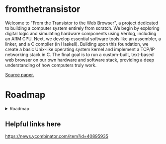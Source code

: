 # fromthetransistor

Welcome to "From the Transistor to the Web Browser", a project dedicated to building a computer system entirely from scratch. We begin by exploring digital logic and simulating hardware components using Verilog, including an ARM CPU. Next, we develop essential software tools like an assembler, a linker, and a C compiler (in Haskell). Building upon this foundation, we create a basic Unix-like operating system kernel and implement a TCP/IP networking stack in C. The final goal is to run a custom-built, text-based web browser on our own hardware and software stack, providing a deep understanding of how computers truly work.

[Source paper.](https://github.com/geohot/fromthetransistor)

# Roadmap
<details>
<summary> Roadmap </summary>
**Section 1: Intro: Cheating our way past the transistor (0.5 недели)**

* **Цели:** Понять концептуально, как транзисторы используются для создания логики, что такое FPGA (ПЛИС) и LUT, как работает эмуляция железа.
* **Материалы:**
    * **Концепции:**
        * Книга: **"Code: The Hidden Language of Computer Hardware and Software" by Charles Petzold**. Отличное неформальное введение в то, как компьютеры работают, начиная с простых концепций вроде азбуки Морзе и заканчивая логическими элементами и процессорами. Идеально для интуитивного понимания. (Есть русский перевод).
        * Статьи/Видео: Поищи "How transistors work", "Logic gates explained", "What is an FPGA?", "Lookup Tables (LUTs) in FPGAs explained". Много хороших видео на YouTube (каналы вроде Ben Eater, Technology Connections, Computerphile).
    * **Эмуляция (Verilator):**
        * Документация Verilator: [https://verilator.org/guide/latest/](https://verilator.org/guide/latest/) (для ознакомления, что это такое).
        * Статьи: "Hardware Simulation Basics", "Introduction to Verilator".

**Section 2: Bringup: What language is hardware coded in? (0.5 недели)**

* **Цели:** Начать писать на Verilog, настроить симулятор (Verilator), реализовать простой модуль (UART), понять концепцию MMIO (Memory-Mapped I/O).
* **Материалы:**
    * **Verilog:**
        * Учебник/Туториалы:
            * **"Verilog HDL" by Samir Palnitkar:** Классический учебник, довольно подробный. Может быть сложным для начала.
            * Онлайн-туториалы: [ASIC World Verilog Tutorial](http://www.asic-world.com/verilog/veritut.html), [nandland.com Verilog tutorials](https://nandland.com/verilog/tutorials/index.html), ZipCPU Blog (много практических статей по Verilog/FPGA).
            * Курсы: Поищи на Coursera/EdX курсы по "Digital Logic Design" или "HDL Verilog".
        * Практика: Начни с простых примеров – логические элементы, мультиплексоры, счетчики.
    * **UART & MMIO:**
        * Статьи/Туториалы: "Implementing UART in Verilog", "Understanding Memory-Mapped I/O (MMIO)". Часто это часть туториалов по работе с FPGA и микроконтроллерами.
        * Книга: **"Digital Design and Computer Architecture, ARM Edition" by Harris & Harris.** Эта книга будет полезна и дальше, она связывает цифровой дизайн с архитектурой ARM и часто объясняет такие интерфейсы.

**Section 3: Processor: What is a processor anyway? (3 недели)**

* **Цели:** Изучить ассемблер ARM, написать простой ассемблер на Python, спроектировать и реализовать ядро процессора ARM7 на Verilog, создать загрузочный ROM.
* **Материалы:**
    * **ARM Assembly:**
        * Документация: **ARM Architecture Reference Manual (ARM ARM).** Очень подробный, официальный источник. Ищи версию для ARMv4T (архитектура ARM7TDMI).
        * Туториалы: Azeria Labs (хотя больше уклон в безопасность, есть хорошие статьи по ARM assembly), поищи "ARM assembly tutorial for beginners".
        * Книга: "Modern Assembly Language Programming with the ARM Processor" by Daniel Kusswurm.
        * Практика: Пиши простые программы на ассемблере, используй эмулятор (например, QEMU) для их запуска и отладки.
    * **Assembler (Python):**
        * Тут главное – знание Python (у тебя есть) и понимание формата инструкций ARM и структуры бинарного файла. Туториалы по парсингу строк и работе с бинарными данными в Python.
    * **CPU Design (Verilog):**
        * Книги:
            * **"Digital Design and Computer Architecture, ARM Edition" by Harris & Harris:** Ключевая книга для этой секции.
            * **"Computer Organization and Design" by Patterson & Hennessy:** Классика по архитектуре ЭВМ, объясняет конвейеры, кэши и т.д. (Есть русский перевод).
        * Онлайн-ресурсы: nandland, ZipCPU blog, статьи/курсы по "CPU Pipelining", "Computer Architecture".
        * Практика: Начинай с очень простого однотактового процессора, потом добавляй конвейер (fetch, decode, execute). Изучай существующие простые ядра на Verilog (на GitHub, OpenCores).
    * **Boot ROM (Assembler):**
        * Используй знания ARM assembly. Задача – написать код, который инициализирует UART и умеет принимать данные по нему для загрузки в память.

**Section 4: Compiler: A “high” level language (3 недели)**

* **Цели:** Изучить основы теории компиляторов, написать компилятор C на Haskell, написать линковщик на Python, создать базовую libc, реализовать Ethernet-контроллер на Verilog и написать загрузчик на C.
* **Материалы:**
    * **Compiler Theory & Implementation (Haskell):**
        * Книги:
            * **"Compilers: Principles, Techniques, & Tools" (Dragon Book) by Aho, Lam, Sethi, Ullman:** Классика, очень теоретическая.
            * **"Crafting Interpreters" by Robert Nystrom:** Отличная онлайн-книга, очень практичная (хотя и про интерпретаторы, многие концепции пересекаются).
            * **"Engineering a Compiler" by Cooper & Torczon:** Более современный и практический взгляд.
        * **Haskell:**
            * **"Learn You a Haskell for Great Good!"**: Популярное и доступное введение (есть онлайн-версия).
            * Официальная документация Haskell, туториалы. Учитывая твой опыт, фокусируйся на основах ФП, типах, IO. Haskell – сложный выбор для первого компилятора, будь готов к трудностям.
        * Практика: Начни с парсинга простого языка, затем генерация абстрактного синтаксического дерева (AST), потом кодогенерация в ARM assembly.
    * **Linker (Python):**
        * Книга: **"Linkers and Loaders" by John Levine:** Классика, описывает все детали.
        * Статьи/Документация: Изучи формат ELF (`man elf`), принципы релокации, таблицы символов.
    * **C Programming & libc:**
        * Книга: **"The C Programming Language" (K&R) by Kernighan & Ritchie:** Основа основ. (Есть русский перевод).
        * Онлайн-ресурсы: [learn-c.org](https://www.learn-c.org/), туториалы по указателям, управлению памятью, структурам.
        * Практика: Реализуй базовые функции: `memcpy`, `memset`, `strlen`, `printf` (упрощенный).
    * **Ethernet Controller (Verilog):**
        * Даташиты на Ethernet PHY чипы (например, LAN8720).
        * Статьи/Туториалы: "Implementing Ethernet MAC in Verilog", понимание интерфейсов MII/RMII/GMII.
        * Снова "Digital Design and Computer Architecture".
    * **Bootloader (C):**
        * Используй знания C и понимание работы Ethernet. Задача – принять ядро ОС по сети (например, UDP/TFTP) и загрузить его в память.

**Section 5: Operating System: Software we take for granted (3 недели)**

* **Цели:** Спроектировать MMU (Memory Management Unit) на Verilog, написать ядро ОС (UNIX-подобное) на C с поддержкой процессов, системных вызовов, памяти, реализовать драйвер SD-карты и файловую систему FAT, написать первые user-space программы.
* **Материалы:**
    * **OS Concepts:**
        * Книги:
            * **"Operating System Concepts" (Dinosaur Book) by Silberschatz, Galvin, Gagne:** Стандартный учебник. (Есть русский перевод).
            * **"Modern Operating Systems" by Andrew S. Tanenbaum:** Еще одна классика. (Есть русский перевод).
        * Онлайн-ресурс: **OSDev Wiki ([wiki.osdev.org](https://wiki.osdev.org/))**: Бесценный ресурс для тех, кто пишет свою ОС с нуля. Содержит огромное количество информации по всем аспектам.
        * Книга: "Linux Kernel Development" by Robert Love: Дает понимание, как устроено реальное ядро Linux.
    * **MMU (Verilog):**
        * Книги по архитектуре (Harris & Harris, Patterson & Hennessy).
        * ARM Architecture Reference Manual (секция про MMU/MPU).
        * Статьи на OSDev Wiki про Paging и Virtual Memory.
    * **OS Kernel (C):**
        * Продвинутое C: K&R, "Linux Kernel Development".
        * OSDev Wiki: Статьи про scheduling, process management, system calls, virtual memory management.
        * Практика: Начинай с малого – переключение задач, простой планировщик, обработка прерываний, реализация системных вызовов (`fork`, `execve`, `open`, `read`, `write` и т.д.).
    * **SD Card Driver (Verilog + C):**
        * Спецификации SD Card (можно найти онлайн).
        * Даташиты на контроллеры SPI/SDIO.
        * Примеры реализации SPI/SDIO на Verilog.
        * Статьи на OSDev Wiki по драйверам SD Card.
    * **FAT Filesystem (C):**
        * Спецификация FAT (от Microsoft или из других источников).
        * Статьи на OSDev Wiki по FAT.
        * Примеры реализаций FAT.
    * **User Space Programs (C):**
        * Простые программы, использующие реализованные системные вызовы.

**Section 6: Browser: Coming online (1 неделя)**

* **Цели:** Реализовать TCP/IP стек в ядре, добавить сетевые системные вызовы, написать простой `telnetd`, реализовать динамическую линковку, написать текстовый веб-браузер.
* **Материалы:**
    * **Networking (TCP/IP Stack, Sockets):**
        * Книги:
            * **"TCP/IP Illustrated, Vol. 1: The Protocols" by W. Richard Stevens:** Библия по TCP/IP.
            * **"Computer Networking: A Top-Down Approach" by Kurose & Ross:** Хороший учебник.
        * Туториал: **Beej's Guide to Network Programming:** Отличный практический гайд по сокетам на C.
        * Практика: Реализация основных частей IP, UDP, TCP. Добавление сокетных syscalls (`socket`, `bind`, `connect`, `send`, `recv`).
    * **Telnetd (C):**
        * Используй знания сокетов C. Простая программа, которая слушает порт, принимает соединения и запускает shell для каждого клиента.
    * **Dynamic Linking (C):**
        * Книга: "Linkers and Loaders" by Levine.
        * Статьи на OSDev Wiki про Dynamic Linking.
        * `man ld.so`, `man dlopen`. Статьи про PLT/GOT.
        * Потребуется модификация линковщика из Section 4.
    * **Text Web Browser (C):**
        * Основы HTTP (RFC 2616 и более новые).
        * Парсинг HTML (очень упрощенный).
        * Работа с терминалом (ANSI escape codes для "красивостей").
        * Используй сетевой стек и динамическую линковку.

**Section 7: Physical: Running on real hardware (1 неделя)**

* **Цели:** Научиться прошивать FPGA через JTAG, спроектировать и (опционально) собрать плату, запустить весь созданный стек на реальном железе.
* **Материалы:**
    * **JTAG:**
        * Статьи/Обзоры JTAG протокола.
        * Документация OpenOCD (если используется).
        * Туториалы по bit-banging JTAG с помощью MCU.
    * **Board Design:**
        * Книги/Ресурсы: "The Art of Electronics" by Horowitz & Hill (фундаментальный справочник). Туториалы SparkFun/Adafruit по основам электроники. Туториалы по KiCad/Eagle (ПО для проектирования плат). Рекомендации вендоров FPGA по дизайну плат. EEVblog (видеоблог по электронике).
    * **Reflow Soldering:**
        * Туториалы/Видео по DIY SMT пайке (паяльные пасты, фены, "тостерные печи"). **Осторожно, требует соблюдения техники безопасности!**
    * **Bringup:**
        * Документация к выбранной FPGA/плате.
        * Процесс синтеза и имплементации Verilog кода с помощью инструментов вендора (Vivado для Xilinx, Quartus для Intel/Altera).

</details>

## Helpful links here
https://news.ycombinator.com/item?id=40895935
